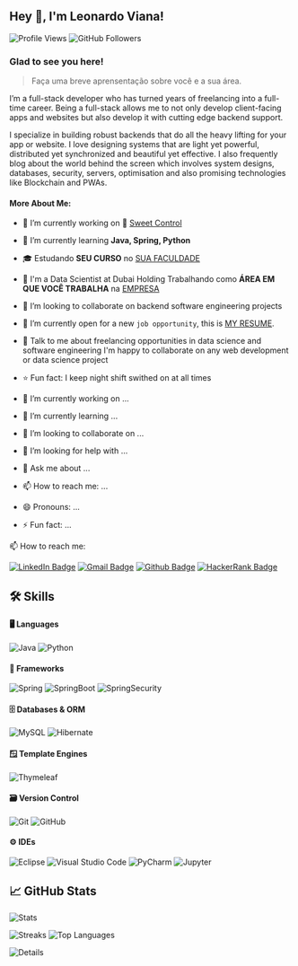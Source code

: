 ## Hey 👋, I'm Leonardo Viana! 

![Profile Views](https://komarev.com/ghpvc/?username=leonardovcl&label=Profile%20views&color=0e75b6&style=flat)
![GitHub Followers]( https://img.shields.io/github/followers/leonardovcl?label=follow&style=social)

### Glad to see you here!

> Faça uma breve aprensentação sobre você e a sua área.

I’m a full-stack developer who has turned years of freelancing into a full-time career. Being a full-stack allows me to not only develop client-facing apps and websites but also develop it with cutting edge backend support.

I specialize in building robust backends that do all the heavy lifting for your app or website. I love designing systems that are light yet powerful, distributed yet synchronized and beautiful yet effective. I also frequently blog about the world behind the screen which involves system designs, databases, security, servers, optimisation and also promising technologies like Blockchain and PWAs.

[//]: # (Check out my portfolio at [Portfolio_Link]!)

#### More About Me:

- 🔭 I’m currently working on :chocolate_bar: [Sweet Control](https://github.com/leonardovcl/sweet-control)

- 🌱 I’m currently learning **Java, Spring, Python**

- 🎓 Estudando **SEU CURSO** no <a href="link da sua faculdade">SUA FACULDADE</a>

- 💼 I'm a Data Scientist at Dubai Holding Trabalhando como **ÁREA EM QUE VOCÊ TRABALHA** na <a href="LINK DA EMPRESA">EMPRESA</a>

- 👯 I’m looking to collaborate on backend software engineering projects

- 🤔 I’m currently open for a new `job opportunity`, this is [MY RESUME](http://lnkiy.in/Ahmed_Hossam_Resume).

- 💬 Talk to me about freelancing opportunities in data science and software engineering I'm happy to collaborate on any web development or data science project
  
- :star: Fun fact: I keep night shift swithed on at all times

- 🔭 I’m currently working on ...
- 🌱 I’m currently learning ...
- 👯 I’m looking to collaborate on ...
- 🤔 I’m looking for help with ...
- 💬 Ask me about ...
- 📫 How to reach me: ...
- 😄 Pronouns: ...
- ⚡ Fun fact: ...

📫 How to reach me:

[![LinkedIn Badge](https://img.shields.io/badge/linkedin-%231E77B5.svg?&style=for-the-badge&logo=linkedin&logoColor=white)](https://linkedin.com/in/leonardovcl)
[![Gmail Badge](https://img.shields.io/badge/Gmail-D14836?style=for-the-badge&logo=gmail&logoColor=white)](mailto:leonardovc.lima@gmail.com "leonardovc.lima@gmail.com")
[![Github Badge](https://img.shields.io/badge/github-%2324292e.svg?&style=for-the-badge&logo=github&logoColor=white)](https://github.com/leonardovcl)
[![HackerRank Badge](https://img.shields.io/badge/-Hackerrank-2EC866?style=for-the-badge&logo=HackerRank&logoColor=white)](#)

## :hammer_and_wrench: Skills

#### :desktop_computer: Languages

![Java](https://res.cloudinary.com/practicaldev/image/fetch/s--KR6jSVNe--/c_limit%2Cf_auto%2Cfl_progressive%2Cq_auto%2Cw_880/https://img.shields.io/badge/Java-ED8B00%3Fstyle%3Dfor-the-badge%26logo%3Djava%26logoColor%3Dwhite)
![Python](https://img.shields.io/badge/Python-3776AB?style=for-the-badge&logo=python&logoColor=white)

#### :toolbox: Frameworks

![Spring](https://img.shields.io/badge/Spring-6DB33F?style=for-the-badge&logo=spring&logoColor=white)
![SpringBoot](	https://img.shields.io/badge/Spring_Boot-F2F4F9?style=for-the-badge&logo=spring-boot)
![SpringSecurity](https://img.shields.io/badge/Spring_Security-6DB33F?style=for-the-badge&logo=Spring-Security&logoColor=white)

#### :file_cabinet: Databases & ORM

![MySQL](https://img.shields.io/badge/MySQL-005C84?style=for-the-badge&logo=mysql&logoColor=white)
![Hibernate](https://img.shields.io/badge/Hibernate-59666C?style=for-the-badge&logo=Hibernate&logoColor=white)

#### :window: Template Engines

![Thymeleaf](https://img.shields.io/badge/Thymeleaf-%23005C0F.svg?style=for-the-badge&logo=Thymeleaf&logoColor=white)

#### :card_file_box: Version Control

![Git](https://img.shields.io/badge/GIT-E44C30?style=for-the-badge&logo=git&logoColor=white)
![GitHub](https://img.shields.io/badge/GitHub-100000?style=for-the-badge&logo=github&logoColor=white)

#### :gear: IDEs

![Eclipse](https://img.shields.io/badge/Eclipse-2C2255?style=for-the-badge&logo=eclipse&logoColor=white)
![Visual Studio Code](https://img.shields.io/badge/VSCode-0078D4?style=for-the-badge&logo=visual%20studio%20code&logoColor=white)
![PyCharm](https://img.shields.io/badge/PyCharm-000000.svg?&style=for-the-badge&logo=PyCharm&logoColor=white)
![Jupyter](https://img.shields.io/badge/Jupyter-F37626.svg?&style=for-the-badge&logo=Jupyter&logoColor=white)

## :chart_with_upwards_trend: GitHub Stats

![Stats](https://github-readme-stats.vercel.app/api?username=leonardovcl&show_icons=true&theme=dracula&count_private=true)

![Streaks](https://github-readme-streak-stats.herokuapp.com/?user=leonardovcl&&show_icons=true&theme=dracula&count_private=true)
![Top Languages](https://github-readme-stats.vercel.app/api/top-langs/?username=leonardovcl&show_icons=true&theme=dracula&count_private=true&hide_langs_below=1)

![Details](https://github-profile-summary-cards.vercel.app/api/cards/profile-details?username=leonardovcl&show_icons=true&theme=dracula&count_private=true)
